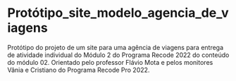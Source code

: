 # Protótipo_site_modelo_agencia_de_viagens
Protótipo do projeto de um site para uma agência de viagens para entrega de atividade individual do Módulo 2 do Programa Recode 2022 do conteúdo do módulo 02.
Orientado pelo professor Flávio Mota e pelos monitores Vânia e Cristiano do Programa Recode Pro 2022.